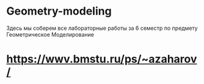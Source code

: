 # Geometry-modeling
Здесь мы соберем все лабораторные работы за 6 семестр по предмету Геометрическое Моделирование
# https://wwv.bmstu.ru/ps/~azaharov/
